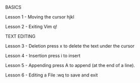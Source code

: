 BASICS

Lesson 1 - Moving the cursor
hjkl

Lesson 2 - Exiting Vim
q!


TEXT EDITING

Lesson 3 - Deletion
press x to delete the text under the cursor

Lesson 4 - Insertion
press i to insert

Lesson 5 - Appending
press A to append (at the end of a line).


Lesson 6 - Editing a File
:wq to save and exit

